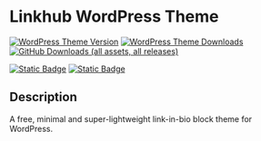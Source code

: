 # Linkhub WordPress Theme

[![WordPress Theme Version](https://img.shields.io/wordpress/theme/v/linkhub?logo=wordpress&labelColor=%2321759B)](https://wordpress.org/themes/linkhub/)
[![WordPress Theme Downloads](https://img.shields.io/wordpress/theme/dt/linkhub?logo=wordpress&labelColor=%2321759B&color=green)](https://wordpress.org/themes/linkhub/)
[![GitHub Downloads (all assets, all releases)](https://img.shields.io/github/downloads/digitalmalayali/linkhub-wordpress-theme/total?logo=github&labelColor=%23181717&color=%232f81f7)](https://github.com/digitalmalayali/linkhub-wordpress-theme/releases)

[![Static Badge](https://img.shields.io/badge/html-template-blue?logo=html5&logoColor=white&labelColor=E34F26)](https://github.com/digitalmalayali/linkhub)
[![Static Badge](https://img.shields.io/badge/jekyll-theme-white?logo=jekyll&logoColor=white&labelColor=CC0000&color=grey)](https://github.com/digitalmalayali/linkhub-jekyll-theme/)


## Description
A free, minimal and super-lightweight link-in-bio block theme for WordPress.

